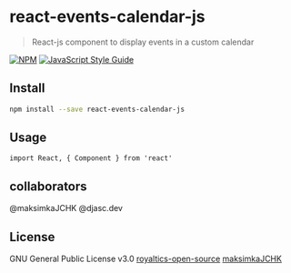 # react-events-calendar-js

> React-js component to display events in a custom calendar

[![NPM](https://img.shields.io/npm/v/react-events-calendar-js.svg)](https://www.npmjs.com/package/react-events-calendar-js) [![JavaScript Style Guide](https://img.shields.io/badge/code_style-standard-brightgreen.svg)](https://standardjs.com)

## Install

```bash
npm install --save react-events-calendar-js
```

## Usage

```tsx
import React, { Component } from 'react'

```

## collaborators

@maksimkaJCHK @djasc.dev

## License

GNU General Public License v3.0
 [royaltics-open-source](https://github.com/royaltics-solutions)
 [maksimkaJCHK](https://github.com/maksimkaJCHK)